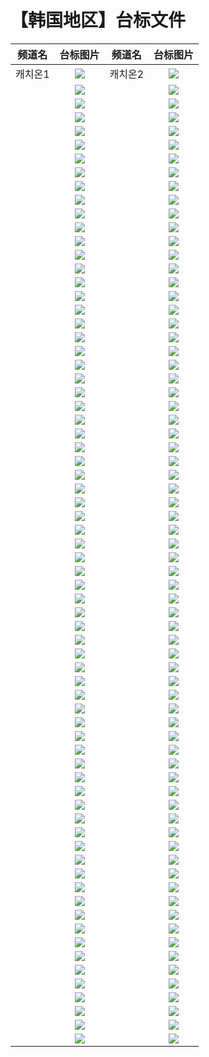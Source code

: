 # 【韩国地区】台标文件
|频道名|台标图片|频道名|台标图片|
|:---:|:---:|:---:|:---:|
|캐치온1|<img src="https://raw.githubusercontent.com/atsushi444/iptv/main/logo/kr/No.62.png">|캐치온2|<img src="https://raw.githubusercontent.com/atsushi444/iptv/main/logo/kr/No.63.png">|
||<img src="https://raw.githubusercontent.com/atsushi444/iptv/main/logo/kr/">||<img src="https://raw.githubusercontent.com/atsushi444/iptv/main/logo/kr/">|
||<img src="https://raw.githubusercontent.com/atsushi444/iptv/main/logo/kr/">||<img src="https://raw.githubusercontent.com/atsushi444/iptv/main/logo/kr/">|
||<img src="https://raw.githubusercontent.com/atsushi444/iptv/main/logo/kr/">||<img src="https://raw.githubusercontent.com/atsushi444/iptv/main/logo/kr/">|
||<img src="https://raw.githubusercontent.com/atsushi444/iptv/main/logo/kr/">||<img src="https://raw.githubusercontent.com/atsushi444/iptv/main/logo/kr/">|
||<img src="https://raw.githubusercontent.com/atsushi444/iptv/main/logo/kr/">||<img src="https://raw.githubusercontent.com/atsushi444/iptv/main/logo/kr/">|
||<img src="https://raw.githubusercontent.com/atsushi444/iptv/main/logo/kr/">||<img src="https://raw.githubusercontent.com/atsushi444/iptv/main/logo/kr/">|
||<img src="https://raw.githubusercontent.com/atsushi444/iptv/main/logo/kr/">||<img src="https://raw.githubusercontent.com/atsushi444/iptv/main/logo/kr/">|
||<img src="https://raw.githubusercontent.com/atsushi444/iptv/main/logo/kr/">||<img src="https://raw.githubusercontent.com/atsushi444/iptv/main/logo/kr/">|
||<img src="https://raw.githubusercontent.com/atsushi444/iptv/main/logo/kr/">||<img src="https://raw.githubusercontent.com/atsushi444/iptv/main/logo/kr/">|
||<img src="https://raw.githubusercontent.com/atsushi444/iptv/main/logo/kr/">||<img src="https://raw.githubusercontent.com/atsushi444/iptv/main/logo/kr/">|
||<img src="https://raw.githubusercontent.com/atsushi444/iptv/main/logo/kr/">||<img src="https://raw.githubusercontent.com/atsushi444/iptv/main/logo/kr/">|
||<img src="https://raw.githubusercontent.com/atsushi444/iptv/main/logo/kr/">||<img src="https://raw.githubusercontent.com/atsushi444/iptv/main/logo/kr/">|
||<img src="https://raw.githubusercontent.com/atsushi444/iptv/main/logo/kr/">||<img src="https://raw.githubusercontent.com/atsushi444/iptv/main/logo/kr/">|
||<img src="https://raw.githubusercontent.com/atsushi444/iptv/main/logo/kr/">||<img src="https://raw.githubusercontent.com/atsushi444/iptv/main/logo/kr/">|
||<img src="https://raw.githubusercontent.com/atsushi444/iptv/main/logo/kr/">||<img src="https://raw.githubusercontent.com/atsushi444/iptv/main/logo/kr/">|
||<img src="https://raw.githubusercontent.com/atsushi444/iptv/main/logo/kr/">||<img src="https://raw.githubusercontent.com/atsushi444/iptv/main/logo/kr/">|
||<img src="https://raw.githubusercontent.com/atsushi444/iptv/main/logo/kr/">||<img src="https://raw.githubusercontent.com/atsushi444/iptv/main/logo/kr/">|
||<img src="https://raw.githubusercontent.com/atsushi444/iptv/main/logo/kr/">||<img src="https://raw.githubusercontent.com/atsushi444/iptv/main/logo/kr/">|
||<img src="https://raw.githubusercontent.com/atsushi444/iptv/main/logo/kr/">||<img src="https://raw.githubusercontent.com/atsushi444/iptv/main/logo/kr/">|
||<img src="https://raw.githubusercontent.com/atsushi444/iptv/main/logo/kr/">||<img src="https://raw.githubusercontent.com/atsushi444/iptv/main/logo/kr/">|
||<img src="https://raw.githubusercontent.com/atsushi444/iptv/main/logo/kr/">||<img src="https://raw.githubusercontent.com/atsushi444/iptv/main/logo/kr/">|
||<img src="https://raw.githubusercontent.com/atsushi444/iptv/main/logo/kr/">||<img src="https://raw.githubusercontent.com/atsushi444/iptv/main/logo/kr/">|
||<img src="https://raw.githubusercontent.com/atsushi444/iptv/main/logo/kr/">||<img src="https://raw.githubusercontent.com/atsushi444/iptv/main/logo/kr/">|
||<img src="https://raw.githubusercontent.com/atsushi444/iptv/main/logo/kr/">||<img src="https://raw.githubusercontent.com/atsushi444/iptv/main/logo/kr/">|
||<img src="https://raw.githubusercontent.com/atsushi444/iptv/main/logo/kr/">||<img src="https://raw.githubusercontent.com/atsushi444/iptv/main/logo/kr/">|
||<img src="https://raw.githubusercontent.com/atsushi444/iptv/main/logo/kr/">||<img src="https://raw.githubusercontent.com/atsushi444/iptv/main/logo/kr/">|
||<img src="https://raw.githubusercontent.com/atsushi444/iptv/main/logo/kr/">||<img src="https://raw.githubusercontent.com/atsushi444/iptv/main/logo/kr/">|
||<img src="https://raw.githubusercontent.com/atsushi444/iptv/main/logo/kr/">||<img src="https://raw.githubusercontent.com/atsushi444/iptv/main/logo/kr/">|
||<img src="https://raw.githubusercontent.com/atsushi444/iptv/main/logo/kr/">||<img src="https://raw.githubusercontent.com/atsushi444/iptv/main/logo/kr/">|
||<img src="https://raw.githubusercontent.com/atsushi444/iptv/main/logo/kr/">||<img src="https://raw.githubusercontent.com/atsushi444/iptv/main/logo/kr/">|
||<img src="https://raw.githubusercontent.com/atsushi444/iptv/main/logo/kr/">||<img src="https://raw.githubusercontent.com/atsushi444/iptv/main/logo/kr/">|
||<img src="https://raw.githubusercontent.com/atsushi444/iptv/main/logo/kr/">||<img src="https://raw.githubusercontent.com/atsushi444/iptv/main/logo/kr/">|
||<img src="https://raw.githubusercontent.com/atsushi444/iptv/main/logo/kr/">||<img src="https://raw.githubusercontent.com/atsushi444/iptv/main/logo/kr/">|
||<img src="https://raw.githubusercontent.com/atsushi444/iptv/main/logo/kr/">||<img src="https://raw.githubusercontent.com/atsushi444/iptv/main/logo/kr/">|
||<img src="https://raw.githubusercontent.com/atsushi444/iptv/main/logo/kr/">||<img src="https://raw.githubusercontent.com/atsushi444/iptv/main/logo/kr/">|
||<img src="https://raw.githubusercontent.com/atsushi444/iptv/main/logo/kr/">||<img src="https://raw.githubusercontent.com/atsushi444/iptv/main/logo/kr/">|
||<img src="https://raw.githubusercontent.com/atsushi444/iptv/main/logo/kr/">||<img src="https://raw.githubusercontent.com/atsushi444/iptv/main/logo/kr/">|
||<img src="https://raw.githubusercontent.com/atsushi444/iptv/main/logo/kr/">||<img src="https://raw.githubusercontent.com/atsushi444/iptv/main/logo/kr/">|
||<img src="https://raw.githubusercontent.com/atsushi444/iptv/main/logo/kr/">||<img src="https://raw.githubusercontent.com/atsushi444/iptv/main/logo/kr/">|
||<img src="https://raw.githubusercontent.com/atsushi444/iptv/main/logo/kr/">||<img src="https://raw.githubusercontent.com/atsushi444/iptv/main/logo/kr/">|
||<img src="https://raw.githubusercontent.com/atsushi444/iptv/main/logo/kr/">||<img src="https://raw.githubusercontent.com/atsushi444/iptv/main/logo/kr/">|
||<img src="https://raw.githubusercontent.com/atsushi444/iptv/main/logo/kr/">||<img src="https://raw.githubusercontent.com/atsushi444/iptv/main/logo/kr/">|
||<img src="https://raw.githubusercontent.com/atsushi444/iptv/main/logo/kr/">||<img src="https://raw.githubusercontent.com/atsushi444/iptv/main/logo/kr/">|
||<img src="https://raw.githubusercontent.com/atsushi444/iptv/main/logo/kr/">||<img src="https://raw.githubusercontent.com/atsushi444/iptv/main/logo/kr/">|
||<img src="https://raw.githubusercontent.com/atsushi444/iptv/main/logo/kr/">||<img src="https://raw.githubusercontent.com/atsushi444/iptv/main/logo/kr/">|
||<img src="https://raw.githubusercontent.com/atsushi444/iptv/main/logo/kr/">||<img src="https://raw.githubusercontent.com/atsushi444/iptv/main/logo/kr/">|
||<img src="https://raw.githubusercontent.com/atsushi444/iptv/main/logo/kr/">||<img src="https://raw.githubusercontent.com/atsushi444/iptv/main/logo/kr/">|
||<img src="https://raw.githubusercontent.com/atsushi444/iptv/main/logo/kr/">||<img src="https://raw.githubusercontent.com/atsushi444/iptv/main/logo/kr/">|
||<img src="https://raw.githubusercontent.com/atsushi444/iptv/main/logo/kr/">||<img src="https://raw.githubusercontent.com/atsushi444/iptv/main/logo/kr/">|
||<img src="https://raw.githubusercontent.com/atsushi444/iptv/main/logo/kr/">||<img src="https://raw.githubusercontent.com/atsushi444/iptv/main/logo/kr/">|
||<img src="https://raw.githubusercontent.com/atsushi444/iptv/main/logo/kr/">||<img src="https://raw.githubusercontent.com/atsushi444/iptv/main/logo/kr/">|
||<img src="https://raw.githubusercontent.com/atsushi444/iptv/main/logo/kr/">||<img src="https://raw.githubusercontent.com/atsushi444/iptv/main/logo/kr/">|
||<img src="https://raw.githubusercontent.com/atsushi444/iptv/main/logo/kr/">||<img src="https://raw.githubusercontent.com/atsushi444/iptv/main/logo/kr/">|
||<img src="https://raw.githubusercontent.com/atsushi444/iptv/main/logo/kr/">||<img src="https://raw.githubusercontent.com/atsushi444/iptv/main/logo/kr/">|
||<img src="https://raw.githubusercontent.com/atsushi444/iptv/main/logo/kr/">||<img src="https://raw.githubusercontent.com/atsushi444/iptv/main/logo/kr/">|
||<img src="https://raw.githubusercontent.com/atsushi444/iptv/main/logo/kr/">||<img src="https://raw.githubusercontent.com/atsushi444/iptv/main/logo/kr/">|
||<img src="https://raw.githubusercontent.com/atsushi444/iptv/main/logo/kr/">||<img src="https://raw.githubusercontent.com/atsushi444/iptv/main/logo/kr/">|
||<img src="https://raw.githubusercontent.com/atsushi444/iptv/main/logo/kr/">||<img src="https://raw.githubusercontent.com/atsushi444/iptv/main/logo/kr/">|
||<img src="https://raw.githubusercontent.com/atsushi444/iptv/main/logo/kr/">||<img src="https://raw.githubusercontent.com/atsushi444/iptv/main/logo/kr/">|
||<img src="https://raw.githubusercontent.com/atsushi444/iptv/main/logo/kr/">||<img src="https://raw.githubusercontent.com/atsushi444/iptv/main/logo/kr/">|
||<img src="https://raw.githubusercontent.com/atsushi444/iptv/main/logo/kr/">||<img src="https://raw.githubusercontent.com/atsushi444/iptv/main/logo/kr/">|
||<img src="https://raw.githubusercontent.com/atsushi444/iptv/main/logo/kr/">||<img src="https://raw.githubusercontent.com/atsushi444/iptv/main/logo/kr/">|
||<img src="https://raw.githubusercontent.com/atsushi444/iptv/main/logo/kr/">||<img src="https://raw.githubusercontent.com/atsushi444/iptv/main/logo/kr/">|
||<img src="https://raw.githubusercontent.com/atsushi444/iptv/main/logo/kr/">||<img src="https://raw.githubusercontent.com/atsushi444/iptv/main/logo/kr/">|
||<img src="https://raw.githubusercontent.com/atsushi444/iptv/main/logo/kr/">||<img src="https://raw.githubusercontent.com/atsushi444/iptv/main/logo/kr/">|
||<img src="https://raw.githubusercontent.com/atsushi444/iptv/main/logo/kr/">||<img src="https://raw.githubusercontent.com/atsushi444/iptv/main/logo/kr/">|
||<img src="https://raw.githubusercontent.com/atsushi444/iptv/main/logo/kr/">||<img src="https://raw.githubusercontent.com/atsushi444/iptv/main/logo/kr/">|
||<img src="https://raw.githubusercontent.com/atsushi444/iptv/main/logo/kr/">||<img src="https://raw.githubusercontent.com/atsushi444/iptv/main/logo/kr/">|
||<img src="https://raw.githubusercontent.com/atsushi444/iptv/main/logo/kr/">||<img src="https://raw.githubusercontent.com/atsushi444/iptv/main/logo/kr/">|
||<img src="https://raw.githubusercontent.com/atsushi444/iptv/main/logo/kr/">||<img src="https://raw.githubusercontent.com/atsushi444/iptv/main/logo/kr/">|
